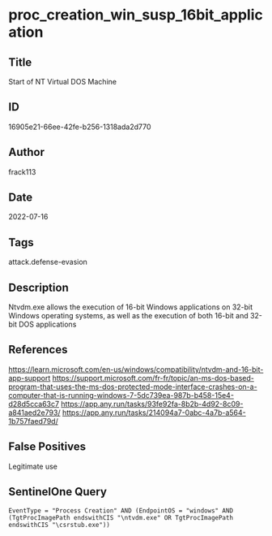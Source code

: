 # proc_creation_win_susp_16bit_application

## Title
Start of NT Virtual DOS Machine

## ID
16905e21-66ee-42fe-b256-1318ada2d770

## Author
frack113

## Date
2022-07-16

## Tags
attack.defense-evasion

## Description
Ntvdm.exe allows the execution of 16-bit Windows applications on 32-bit Windows operating systems, as well as the execution of both 16-bit and 32-bit DOS applications

## References
https://learn.microsoft.com/en-us/windows/compatibility/ntvdm-and-16-bit-app-support
https://support.microsoft.com/fr-fr/topic/an-ms-dos-based-program-that-uses-the-ms-dos-protected-mode-interface-crashes-on-a-computer-that-is-running-windows-7-5dc739ea-987b-b458-15e4-d28d5cca63c7
https://app.any.run/tasks/93fe92fa-8b2b-4d92-8c09-a841aed2e793/
https://app.any.run/tasks/214094a7-0abc-4a7b-a564-1b757faed79d/

## False Positives
Legitimate use

## SentinelOne Query
```
EventType = "Process Creation" AND (EndpointOS = "windows" AND (TgtProcImagePath endswithCIS "\ntvdm.exe" OR TgtProcImagePath endswithCIS "\csrstub.exe"))

```
